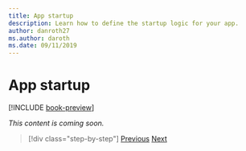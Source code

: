 ```yaml
---
title: App startup
description: Learn how to define the startup logic for your app.
author: danroth27
ms.author: daroth
ms.date: 09/11/2019
---
```

# App startup

[!INCLUDE [book-preview](../../../includes/book-preview.md)]

*This content is coming soon.*

>[!div class="step-by-step"]
>[Previous](project-structure.md)
>[Next](components.md)
